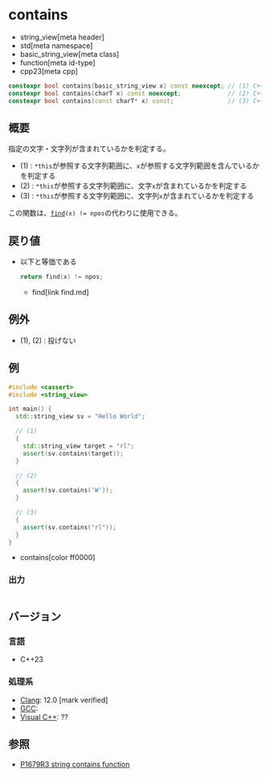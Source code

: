 # contains
* string_view[meta header]
* std[meta namespace]
* basic_string_view[meta class]
* function[meta id-type]
* cpp23[meta cpp]

```cpp
constexpr bool contains(basic_string_view x) const noexcept; // (1) C++23
constexpr bool contains(charT x) const noexcept;             // (2) C++23
constexpr bool contains(const charT* x) const;               // (3) C++23
```

## 概要
指定の文字・文字列が含まれているかを判定する。

- (1) : `*this`が参照する文字列範囲に、`x`が参照する文字列範囲を含んでいるかを判定する
- (2) : `*this`が参照する文字列範囲に、文字`x`が含まれているかを判定する
- (3) : `*this`が参照する文字列範囲に、文字列`x`が含まれているかを判定する

この関数は、[`find`](find.md)`(x) != npos`の代わりに使用できる。


## 戻り値
- 以下と等価である
    ```cpp
    return find(x) != npos;
    ```
    * find[link find.md]


## 例外
- (1), (2) : 投げない


## 例
```cpp example
#include <cassert>
#include <string_view>

int main() {
  std::string_view sv = "Hello World";

  // (1)
  {
    std::string_view target = "rl";
    assert(sv.contains(target));
  }

  // (2)
  {
    assert(sv.contains('W'));
  }

  // (3)
  {
    assert(sv.contains("rl"));
  }
}
```
* contains[color ff0000]

### 出力
```
```

## バージョン
### 言語
- C++23

### 処理系
- [Clang](/implementation.md#clang): 12.0 [mark verified]
- [GCC](/implementation.md#gcc):
- [Visual C++](/implementation.md#visual_cpp): ??


## 参照
- [P1679R3 string contains function](http://www.open-std.org/jtc1/sc22/wg21/docs/papers/2020/p1679r3.html)
